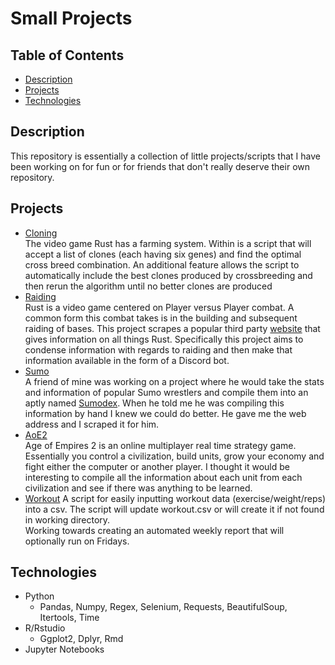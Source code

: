 # Small Projects

## Table of Contents
 - [Description](#Description)
 - [Projects](#Projects)
 - [Technologies](#Technologies)

## Description
This repository is essentially a collection of little projects/scripts that I have been working on for fun or for friends that don't really deserve their own repository.

## Projects
- [Cloning](/Cloning/)  
  The video game Rust has a farming system. Within is a script that will accept a list of clones (each having six genes) and find the optimal cross breed combination.
  An additional feature allows the script to automatically include the best clones produced by crossbreeding and then rerun the algorithm until no better clones are produced
- [Raiding](/Raiding/)  
  Rust is a video game centered on Player versus Player combat. A common form this combat takes is in the building and subsequent raiding of bases. This project scrapes a popular   third party [website](https://rustlabs.com/) that gives information on all things Rust. Specifically this project aims to condense information with regards to raiding and then     make that information available in the form of a Discord bot.
- [Sumo](/Sumo/)  
  A friend of mine was working on a project where he would take the stats and information of popular Sumo wrestlers and compile them into an aptly named [Sumodex](http://3.131.99.116/wrestler/1). When he told me he was compiling this information by hand I knew we could do better. He gave me the web address and I scraped it for him. 
 - [AoE2](/AoE2/)  
  Age of Empires 2 is an online multiplayer real time strategy game. Essentially you control a civilization, build units, grow your economy and fight either the computer or         another player. I thought it would be interesting to compile all the information about each unit from each civilization and see if there was anything to be learned.  
 - [Workout](/Workout/)
  A script for easily inputting workout data (exercise/weight/reps) into a csv. The script will update workout.csv or will create it if not found in working directory.  
  Working towards creating an automated weekly report that will optionally run on Fridays. 


## Technologies
 - Python
   - Pandas, Numpy, Regex, Selenium, Requests, BeautifulSoup, Itertools, Time
 - R/Rstudio
   - Ggplot2, Dplyr, Rmd  
 - Jupyter Notebooks
